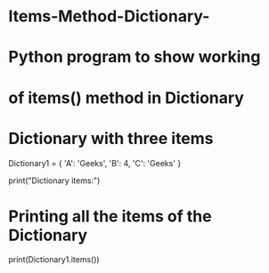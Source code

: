 # Items-Method-Dictionary-
# Python program to show working 
# of items() method in Dictionary 
  
# Dictionary with three items  
Dictionary1 = { 'A': 'Geeks', 'B': 4, 'C': 'Geeks' } 
  
print("Dictionary items:") 
  
# Printing all the items of the Dictionary 
print(Dictionary1.items())
